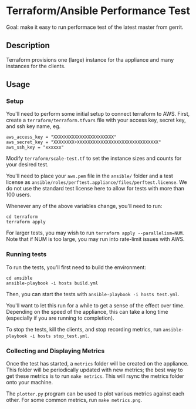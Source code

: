 # Terraform/Ansible Performance Test

Goal: make it easy to run performace test of the latest master from gerrit.

## Description

Terraform provisions one (large) instance for tha appliance and many instances
for the clients.

## Usage

### Setup

You'll need to perform some initial setup to connect terraform to AWS. First,
create a `terraform/terraform.tfvars` file with your access key, secret key,
and ssh key name, eg.

    aws_access_key = "XXXXXXXXXXXXXXXXXXXXXXX"
    aws_secret_key = "XXXXXXXX+XXXXXXXXXXXXXXXXXXXXXXXXXXXXXXX"
    aws_ssh_key = "xxxxxx"

Modify `terraform/scale-test.tf` to set the instance sizes and counts for your
desired test.

You'll need to place your `aws.pem` file in the `ansible/` folder and a test
license as `ansible/roles/perftest.appliance/files/perftest.license`. We do not
use the standard test license here to allow for tests with more than 100 users.

Whenever any of the above variables change, you'll need to run:

    cd terraform
    terraform apply

For larger tests, you may wish to run `terraform apply --parallelism=NUM`. Note
that if NUM is too large, you may run into rate-limit issues with AWS.

### Running tests

To run the tests, you'll first need to build the environment:

    cd ansible
    ansible-playbook -i hosts build.yml

Then, you can start the tests with `ansible-playbook -i hosts test.yml`.

You'll want to let this run for a while to get a sense of the effect over time.
Depending on the speed of the appliance, this can take a long time (especially
if you are running to completion).

To stop the tests, kill the clients, and stop recording metrics, run
`ansible-playbook -i hosts stop_test.yml`.

### Collecting and Displaying Metrics

Once the test has started, a `metrics` folder will be created on the appliance.
This folder will be periodically updated with new metrics; the best way to get
these metrics is to run `make metrics`. This will rsync the metrics folder
onto your machine.

The `plotter.py` program can be used to plot various metrics against each
other. For some common metrics, run `make metrics.png`.
